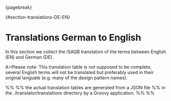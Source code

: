 
{pagebreak}

{#section-translations-DE-EN}

# Translations German to English

In this section we collect the iSAQB translation of the terms
between English (EN) and German (DE).

A>Please note: This translation table is not supposed to be complete, several English terms will not be translated but preferably used in their original languate (e.g. many of the design pattern names).

%%
%% the actual translation tables are generated from a JSON file
%% in the ./translator/translations directory by a Groovy application. 
%%
%%